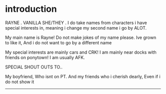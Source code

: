 # introduction
RAYNE . VANILLA
   SHE/THEY .
I do take names from characters i have special interests in, meaning i change my second name i go by ALOT.
  
   
   My main name is Rayne! Do not make jokes of my name please. Ive grown to like it, And i do not want to go by a different name


My special interests are mainly cars and CRK!
   I am mainly near docks with friends on ponytown!
I am usually AFK.


   
   
   SPECIAL SHOUT OUTS TO..

My boyfriend, Who isnt on PT.
And my friends who i cherish dearly, Even if i do not show it

---------------------------------------
